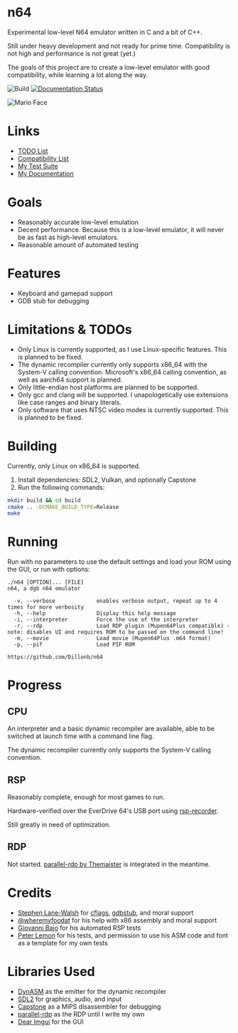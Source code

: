 # n64
Experimental low-level N64 emulator written in C and a bit of C++.

Still under heavy development and not ready for prime time. Compatibility is not high and performance is not great (yet.)

The goals of this project are to create a low-level emulator with good compatibility, while learning a lot along the way.

![Build](https://github.com/Dillonb/n64/workflows/Build/badge.svg)
[![Documentation Status](https://readthedocs.org/projects/n64/badge/?version=latest)](https://n64.readthedocs.io/?badge=latest)

![Mario Face](https://media.githubusercontent.com/media/Dillonb/n64/master/screenshots/mario.png)

# Links
- [TODO List](https://github.com/Dillonb/n64/projects/1)
- [Compatibility List](https://github.com/Dillonb/n64/projects/2)
- [My Test Suite](https://github.com/dillonb/n64-tests)
- [My Documentation](https://n64.readthedocs.io/)

# Goals
- Reasonably accurate low-level emulation
- Decent performance. Because this is a low-level emulator, it will never be as fast as high-level emulators.
- Reasonable amount of automated testing
  
# Features
- Keyboard and gamepad support
- GDB stub for debugging

# Limitations & TODOs
- Only Linux is currently supported, as I use Linux-specific features. This is planned to be fixed.
- The dynamic recompiler currently only supports x86_64 with the System-V calling convention. Microsoft's x86_64 calling convention, as well as aarch64 support is planned.
- Only little-endian host platforms are planned to be supported.
- Only gcc and clang will be supported. I unapologetically use extensions like case ranges and binary literals.
- Only software that uses NTSC video modes is currently supported. This is planned to be fixed.

# Building
Currently, only Linux on x86_64 is supported.

1. Install dependencies: SDL2, Vulkan, and optionally Capstone
2. Run the following commands:
```bash
mkdir build && cd build
cmake .. -DCMAKE_BUILD_TYPE=Release
make
```


# Running
Run with no parameters to use the default settings and load your ROM using the GUI, or run with options:

```
./n64 [OPTION]... [FILE]
n64, a dgb n64 emulator

  -v, --verbose             enables verbose output, repeat up to 4 times for more verbosity
  -h, --help                Display this help message
  -i, --interpreter         Force the use of the interpreter
  -r, --rdp                 Load RDP plugin (Mupen64Plus compatible) - note: disables UI and requires ROM to be passed on the command line!
  -m, --movie               Load movie (Mupen64Plus .m64 format)
  -p, --pif                 Load PIF ROM

https://github.com/Dillonb/n64
```

# Progress

## CPU
An interpreter and a basic dynamic recompiler are available, able to be switched at launch time with a command line flag.

The dynamic recompiler currently only supports the System-V calling convention.

## RSP
Reasonably complete, enough for most games to run.

Hardware-verified over the EverDrive 64's USB port using [rsp-recorder](https://github.com/dillonb/rsp-recorder).

Still greatly in need of optimization.

## RDP
Not started. [parallel-rdp by Themaister](https://github.com/Themaister/parallel-rdp) is integrated in the meantime.

# Credits
- [Stephen Lane-Walsh](https://github.com/whobrokethebuild) for [cflags](https://github.com/whobrokethebuild/cflags), [gdbstub](https://github.com/WhoBrokeTheBuild/gdbstub), and moral support
- [@wheremyfoodat](https://github.com/wheremyfoodat) for his help with x86 assembly and moral support
- [Giovanni Bajo](https://github.com/rasky/) for his automated RSP tests
- [Peter Lemon](https://github.com/peterlemon/) for his tests, and permission to use his ASM code and font as a template for my own tests

# Libraries Used
- [DynASM](https://luajit.org/dynasm.html) as the emitter for the dynamic recompiler
- [SDL2](https://www.libsdl.org/) for graphics, audio, and input
- [Capstone](http://www.capstone-engine.org/) as a MIPS disassembler for debugging
- [parallel-rdp](https://github.com/Themaister/parallel-rdp) as the RDP until I write my own
- [Dear Imgui](https://github.com/ocornut/imgui) for the GUI
